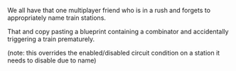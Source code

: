 We all have that one multiplayer friend who is in a rush and forgets to appropriately name train stations.

That and copy pasting a blueprint containing a combinator and accidentally triggering a train prematurely.

(note: this overrides the enabled/disabled circuit condition on a station it needs to disable due to name)
